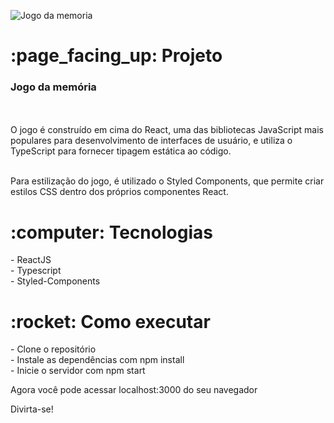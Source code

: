 ![Jogo da memoria](https://user-images.githubusercontent.com/115239333/225327103-22580e0f-9957-481b-bba1-490fbc51261f.png)


<h1> :page_facing_up: Projeto</h1>
<h3>Jogo da memória</h3> </br> </br>
O jogo é construído em cima do React, uma das bibliotecas JavaScript mais populares para desenvolvimento de interfaces de usuário, e utiliza o TypeScript para fornecer tipagem estática ao código.</br> </br>

Para estilização do jogo, é utilizado o Styled Components, que permite criar estilos CSS dentro dos próprios componentes React.

<h1> :computer: Tecnologias</h1>
- ReactJS </br>
- Typescript </br>
- Styled-Components

<h1> :rocket: Como executar</h1>
- Clone o repositório </br>
- Instale as dependências com npm install </br>
- Inicie o servidor com npm start  </br>

Agora você pode acessar localhost:3000 do seu navegador

Divirta-se!

